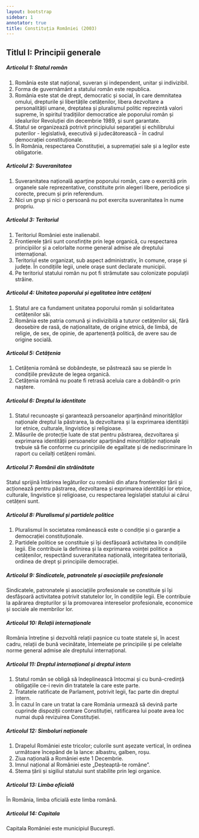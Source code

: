 ```yaml
---
layout: bootstrap
sidebar: 1
annotator: true
title: Constituția României (2003)
---
```


## Titlul I: Principii generale

##### **Articolul 1**: *Statul român*

1. România este stat național, suveran și independent, unitar și indivizibil.
1. Forma de guvernământ a statului român este republica.
1. România este stat de drept, democratic și social, în care demnitatea omului, drepturile și libertățile cetățenilor, libera dezvoltare a personalității umane, dreptatea și pluralismul politic reprezintă valori supreme, în spiritul tradițiilor democratice ale poporului român și idealurilor Revoluției din decembrie 1989, și sunt garantate.
1. Statul se organizează potrivit principiului separației și echilibrului puterilor - legislativă, executivă și judecătorească - în cadrul democrației constituționale.
1. În România, respectarea Constituției, a supremației sale și a legilor este obligatorie.

##### **Articolul 2**: *Suveranitatea*

1. Suveranitatea națională aparține poporului român, care o exercită prin organele sale reprezentative, constituite prin alegeri libere, periodice și corecte, precum și prin referendum.
1. Nici un grup și nici o persoană nu pot exercita suveranitatea în nume propriu.

##### **Articolul 3**: *Teritoriul*

1. Teritoriul României este inalienabil.
1. Frontierele țării sunt consfințite prin lege organică, cu respectarea principiilor și a celorlalte norme general admise ale dreptului internațional.
1. Teritoriul este organizat, sub aspect administrativ, în comune, orașe și județe. În condițiile legii, unele orașe sunt declarate municipii.
1. Pe teritoriul statului român nu pot fi strămutate sau colonizate populații străine.

##### **Articolul 4**: *Unitatea poporului și egalitatea între cetățeni*

1. Statul are ca fundament unitatea poporului român și solidaritatea cetățenilor săi.
1. România este patria comună și indivizibilă a tuturor cetățenilor săi, fără deosebire de rasă, de naționalitate, de origine etnică, de limbă, de religie, de sex, de opinie, de apartenență politică, de avere sau de origine socială.

##### **Articolul 5**: *Cetățenia*

1. Cetățenia română se dobândește, se păstrează sau se pierde în condițiile prevăzute de legea organică.
1. Cetățenia română nu poate fi retrasă aceluia care a dobândit-o prin naștere.

##### **Articolul 6**: *Dreptul la identitate*

1. Statul recunoaște și garantează persoanelor aparținând minorităților naționale dreptul la păstrarea, la dezvoltarea și la exprimarea identității lor etnice, culturale, lingvistice și religioase.
1. Măsurile de protecție luate de stat pentru păstrarea, dezvoltarea și exprimarea identității persoanelor aparținând minorităților naționale trebuie să fie conforme cu principiile de egalitate și de nediscriminare în raport cu ceilalți cetățeni români.

##### **Articolul 7**: *Românii din străinătate*

Statul sprijină întărirea legăturilor cu românii din afara frontierelor țării și acționează pentru păstrarea, dezvoltarea și exprimarea identității lor etnice, culturale, lingvistice și religioase, cu respectarea legislației statului ai cărui cetățeni sunt.

##### **Articolul 8**: *Pluralismul și partidele politice*

1. Pluralismul în societatea românească este o condiție și o garanție a democrației constituționale.
1. Partidele politice se constituie și își desfășoară activitatea în condițiile legii. Ele contribuie la definirea și la exprimarea voinței politice a cetățenilor, respectând suveranitatea națională, integritatea teritorială, ordinea de drept și principiile democrației.

##### **Articolul 9**: *Sindicatele, patronatele și asociațiile profesionale*

Sindicatele, patronatele și asociațiile profesionale se constituie și își desfășoară activitatea potrivit statutelor lor, în condițiile legii. Ele contribuie la apărarea drepturilor și la promovarea intereselor profesionale, economice și sociale ale membrilor lor.

##### **Articolul 10**: *Relații internaționale*

România întreține și dezvoltă relații pașnice cu toate statele și, în acest cadru, relații de bună vecinătate, întemeiate pe principiile și pe celelalte norme general admise ale dreptului internațional.

##### **Articolul 11**: *Dreptul internațional și dreptul intern*

1. Statul român se obligă să îndeplinească întocmai și cu bună-credință obligațiile ce-i revin din tratatele la care este parte.
1. Tratatele ratificate de Parlament, potrivit legii, fac parte din dreptul intern.
1. În cazul în care un tratat la care România urmează să devină parte cuprinde dispoziții contrare Constituției, ratificarea lui poate avea loc numai după revizuirea Constituției.

##### **Articolul 12**: *Simboluri naționale*

1. Drapelul României este tricolor; culorile sunt așezate vertical, în ordinea următoare începând de la lance: albastru, galben, roșu.
1. Ziua națională a României este 1 Decembrie.
1. Imnul național al României este „Deșteaptă-te române”.
1. Stema țării și sigiliul statului sunt stabilite prin legi organice.

##### **Articolul 13**: *Limba oficială*

În România, limba oficială este limba română.

##### **Articolul 14**: *Capitala*

Capitala României este municipiul București.